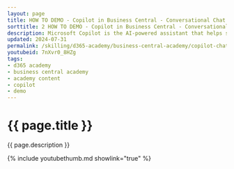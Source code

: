 ```yaml
---
layout: page
title: HOW TO DEMO - Copilot in Business Central - Conversational Chat
sorttitle: 2 HOW TO DEMO - Copilot in Business Central - Conversational Chat
description: Microsoft Copilot is the AI-powered assistant that helps spark creativity, boost productivity, and eliminate tedious tasks. By chatting with Copilot in Business Central, you can ask questions and find business data using natural language. 
updated: 2024-07-31
permalink: /skilling/d365-academy/business-central-academy/copilot-chat
youtubeid: 7nXvr0_8HZg
tags: 
- d365 academy
- business central academy
- academy content
- copilot
- demo
---
```


# {{ page.title }}

{{ page.description }}

{% include youtubethumb.md showlink="true" %}
